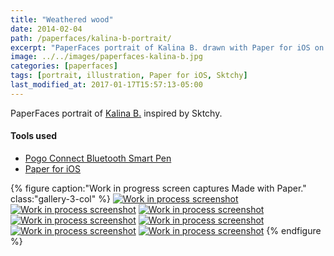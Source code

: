 ```yaml
---
title: "Weathered wood"
date: 2014-02-04
path: /paperfaces/kalina-b-portrait/
excerpt: "PaperFaces portrait of Kalina B. drawn with Paper for iOS on an iPad."
image: ../../images/paperfaces-kalina-b.jpg
categories: [paperfaces]
tags: [portrait, illustration, Paper for iOS, Sktchy]
last_modified_at: 2017-01-17T15:57:13-05:00
---
```


PaperFaces portrait of [Kalina B.](https://sktchy.com/142Fr) inspired by Sktchy.

#### Tools used

- [Pogo Connect Bluetooth Smart Pen](https://www.amazon.com/gp/product/B009K448L4/ref=as_li_ss_tl?ie=UTF8&camp=1789&creative=390957&creativeASIN=B009K448L4&linkCode=as2&tag=mademist-20)
- [Paper for iOS](https://paper.bywetransfer.com/)

{% figure caption:"Work in progress screen captures Made with Paper." class:"gallery-3-col" %}
[![Work in process screenshot](../../images/paperfaces-kalina-b-process-1-600.jpg)](../../images/paperfaces-kalina-b-process-1-lg.jpg)
[![Work in process screenshot](../../images/paperfaces-kalina-b-process-2-600.jpg)](../../images/paperfaces-kalina-b-process-2-lg.jpg)
[![Work in process screenshot](../../images/paperfaces-kalina-b-process-3-600.jpg)](../../images/paperfaces-kalina-b-process-3-lg.jpg)
[![Work in process screenshot](../../images/paperfaces-kalina-b-process-4-600.jpg)](../../images/paperfaces-kalina-b-process-4-lg.jpg)
[![Work in process screenshot](../../images/paperfaces-kalina-b-process-5-600.jpg)](../../images/paperfaces-kalina-b-process-5-lg.jpg)
[![Work in process screenshot](../../images/paperfaces-kalina-b-process-6-600.jpg)](../../images/paperfaces-kalina-b-process-6-lg.jpg)
[![Work in process screenshot](../../images/paperfaces-kalina-b-process-7-600.jpg)](../../images/paperfaces-kalina-b-process-7-lg.jpg)
{% endfigure %}
